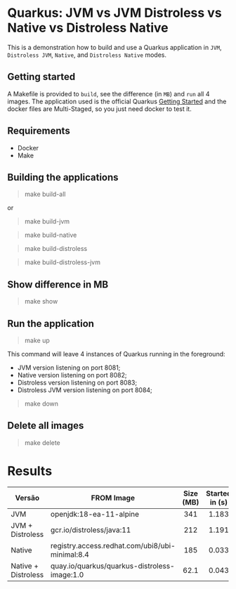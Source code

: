 # Quarkus: JVM vs JVM Distroless vs Native vs Distroless Native

This is a demonstration how to build and use a Quarkus application in `JVM`, `Distroless JVM`, `Native`, and `Distroless Native` modes.

## Getting started

A Makefile is provided to `build`, see the difference (in `MB`) and `run` all 4 images. The application used is the official Quarkus [Getting Started](https://quarkus.io/guides/getting-started) and the docker files are Multi-Staged, so you just need docker to test it. 

## Requirements

- Docker
- Make

## Building the applications

> make build-all

or

> make build-jvm

> make build-native

> make build-distroless

> make build-distroless-jvm

## Show difference in MB

> make show

## Run the application

> make up

This command will leave 4 instances of Quarkus running in the foreground: 
* JVM version listening on port 8081;
* Native version listening on port 8082;
* Distroless version listening on port 8083; 
* Distroless JVM version listening on port 8084;

> make down

## Delete all images

> make delete

# Results

| Versão | FROM Image | Size (MB) | Started in (s) |
| --- | --- | :---: | :---: |
| JVM | openjdk:18-ea-11-alpine | 341 | 1.183 |
| JVM + Distroless | gcr.io/distroless/java:11 | 212 | 1.191 |
| Native | registry.access.redhat.com/ubi8/ubi-minimal:8.4 | 185 | 0.033 |
| Native + Distroless | quay.io/quarkus/quarkus-distroless-image:1.0 | 62.1 | 0.043 |
